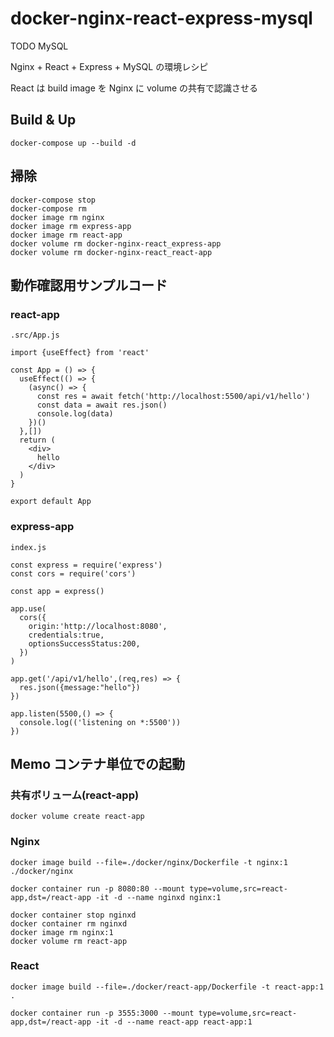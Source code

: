 # docker-nginx-react-express-mysql

TODO MySQL

Nginx + React + Express + MySQL の環境レシピ

React は build image を Nginx に volume の共有で認識させる

## Build & Up

```
docker-compose up --build -d
```

## 掃除

```
docker-compose stop
docker-compose rm
docker image rm nginx
docker image rm express-app
docker image rm react-app
docker volume rm docker-nginx-react_express-app
docker volume rm docker-nginx-react_react-app
```

## 動作確認用サンプルコード

### react-app

`.src/App.js`

```
import {useEffect} from 'react'

const App = () => {
  useEffect(() => {
    (async() => {
      const res = await fetch('http://localhost:5500/api/v1/hello')
      const data = await res.json()
      console.log(data)
    })()
  },[])
  return (
    <div>
      hello
    </div>
  )
}

export default App
```

### express-app

`index.js`

```
const express = require('express')
const cors = require('cors')

const app = express()

app.use(
  cors({
    origin:'http://localhost:8080',
    credentials:true,
    optionsSuccessStatus:200,
  })
)

app.get('/api/v1/hello',(req,res) => {
  res.json({message:"hello"})
})

app.listen(5500,() => {
  console.log(('listening on *:5500'))
})
```

## Memo コンテナ単位での起動

### 共有ボリューム(react-app)

```
docker volume create react-app
```

### Nginx

```
docker image build --file=./docker/nginx/Dockerfile -t nginx:1 ./docker/nginx
```

```
docker container run -p 8080:80 --mount type=volume,src=react-app,dst=/react-app -it -d --name nginxd nginx:1
```

```
docker container stop nginxd
docker container rm nginxd
docker image rm nginx:1
docker volume rm react-app
```

### React

```
docker image build --file=./docker/react-app/Dockerfile -t react-app:1 .
```

```
docker container run -p 3555:3000 --mount type=volume,src=react-app,dst=/react-app -it -d --name react-app react-app:1
```

